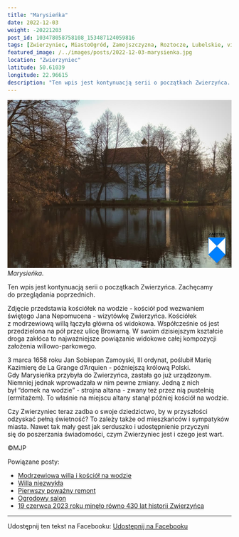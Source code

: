 ```yaml
---
title: "Marysieńka"
date: 2022-12-03
weight: -20221203
post_id: 103478058758108_153487124059816
tags: [Zwierzyniec, MiastoOgród, Zamojszczyzna, Roztocze, Lubelskie, villarestituta, turystyka, dziedzictwo, zabytki, krajobrazy, kościoły]
featured_image: /../images/posts/2022-12-03-marysienka.jpg
location: "Zwierzyniec"
latitude: 50.61039
longitude: 22.96615
description: "Ten wpis jest kontynuacją serii o początkach Zwierzyńca. Zachęcamy do przeglądania poprzednich...."
---
```


![Marysieńka.](/images/posts/2022-12-03-marysienka.jpg)
*Marysieńka.*

Ten wpis jest kontynuacją serii o początkach Zwierzyńca. Zachęcamy do przeglądania poprzednich.

Zdjęcie przedstawia kościółek na wodzie - kościół pod wezwaniem świętego Jana Nepomucena - wizytówkę Zwierzyńca. Kościółek z modrzewiową willą łączyła główna oś widokowa. Współcześnie oś jest przedzielona na pół przez ulicę Browarną. W swoim dzisiejszym kształcie droga zakłóca to najważniejsze powiązanie widokowe całej kompozycji założenia willowo-parkowego.

3 marca 1658 roku Jan Sobiepan Zamoyski, III ordynat, poślubił Marię Kazimierę de La Grange d’Arquien - późniejszą królową Polski. Gdy Marysieńka przybyła do Zwierzyńca, zastała go już urządzonym. Niemniej jednak wprowadzała w nim pewne zmiany. Jedną z nich był “domek na wodzie” - strojna altana - zwany też przez nią pustelnią (ermitażem). To właśnie na miejscu altany stanął później kościół na wodzie.

Czy Zwierzyniec teraz zadba o swoje dziedzictwo, by w przyszłości odzyskać pełną świetność?
To zależy także od mieszkańców i sympatyków miasta.
Nawet tak mały gest jak serduszko i udostępnienie przyczyni się do poszerzania świadomości, czym Zwierzyniec jest i czego jest wart.



©MJP

Powiązane posty:
- [Modrzewiowa willa i kościół na wodzie](/posts/modrzewiowa-willa-i-kosciol-na-wodzie)
- [Willa niezwykła](/posts/willa-niezwykla)
- [Pierwszy poważny remont](/posts/pierwszy-powazny-remont)
- [Ogrodowy salon](/posts/ogrodowy-salon)
- [19 czerwca 2023 roku minęło równo 430 lat historii Zwierzyńca](/posts/19czerwca-2023-roku-minelo-rowno-430-lat-historii)


---

Udostępnij ten tekst na Facebooku:
[Udostępnij na Facebooku](https://www.facebook.com/sharer/sharer.php?u=https://stowarzyszeniewachniewskiej.pl/posts/marysienka)

<script type="application/ld+json">
{
  "@context": "https://schema.org",
  "@type": "BlogPosting",
  "headline": "Marysieńka",
  "datePublished": "2022-12-03",
  "dateModified": "2022-12-03",
  "author": {
    "@type": "Person",
    "name": "Michał Jan Patyk"
  },
  "publisher": {
    "@type": "Organization",
    "name": "Stowarzyszenie im. Aleksandry Wachniewskiej",
    "logo": {
      "@type": "ImageObject",
      "url": "https://stowarzyszeniewachniewskiej.pl/images/logo/logo.svg"
    }
  },
  "mainEntityOfPage": {
    "@type": "WebPage",
    "@id": "https://stowarzyszeniewachniewskiej.pl/posts/marysienka"
  },
  "image": {
    "@type": "ImageObject",
    "url": "https://stowarzyszeniewachniewskiej.pl//images/posts/2022-12-03-marysienka.jpg"
  },
  "articleSection": "Dziedzictwo Kulturowe i Zabytki",
  "keywords": "[Zwierzyniec, MiastoOgród, Zamojszczyzna, Roztocze, Lubelskie, villarestituta, turystyka, dziedzictwo, zabytki, krajobrazy, kościoły]",
  "wordCount": 163,
  "articleBody": "Ten wpis jest kontynuacją serii o początkach Zwierzyńca. Zachęcamy do przeglądania poprzednich.\n\nZdjęcie przedstawia kościółek na wodzie - kościół pod wezwaniem świętego Jana Nepomucena - wizytówkę Zwierzyńca. Kościółek z modrzewiową willą łączyła główna oś widokowa. Współcześnie oś jest przedzielona na pół przez ulicę Browarną. W swoim dzisiejszym kształcie droga zakłóca to najważniejsze powiązanie widokowe całej kompozycji założenia willowo-parkowego.\n\n3 marca 1658 roku Jan Sobiepan Zamoyski, III ordynat, poślubił Marię Kazimierę de La Grange d’Arquien - późniejszą królową Polski. Gdy Marysieńka przybyła do Zwierzyńca, zastała go już urządzonym. Niemniej jednak wprowadzała w nim pewne zmiany. Jedną z nich był “domek na wodzie” - strojna altana - zwany też przez nią pustelnią (ermitażem). To właśnie na miejscu altany stanął później kościół na wodzie.\n\nCzy Zwierzyniec teraz zadba o swoje dziedzictwo, by w przyszłości odzyskać pełną świetność?\nTo zależy także od mieszkańców i sympatyków miasta.\nNawet tak mały gest jak serduszko i udostępnienie przyczyni się do poszerzania świadomości, czym Zwierzyniec jest i czego jest wart.\n\n\n\n©MJP",
  "description": "Ten wpis jest kontynuacją serii o początkach Zwierzyńca. Zachęcamy do przeglądania poprzednich....",
  "copyrightHolder": {
    "@type": "Person",
    "name": "Michał Jan Patyk"
  }
}
</script>
<script type="application/ld+json">
{
  "@context": "https://schema.org",
  "@type": "BreadcrumbList",
  "itemListElement": [
    {
      "@type": "ListItem",
      "position": 1,
      "name": "Home",
      "item": "https://stowarzyszeniewachniewskiej.pl"
    },
    {
      "@type": "ListItem",
      "position": 2,
      "name": "posts",
      "item": "https://stowarzyszeniewachniewskiej.pl/posts"
    },
    {
      "@type": "ListItem",
      "position": 3,
      "name": "Marysieńka",
      "item": "https://stowarzyszeniewachniewskiej.pl/posts/marysienka"
    }
  ]
}
</script>
